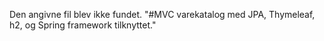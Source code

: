 Den angivne fil blev ikke fundet.
"#MVC varekatalog med JPA, Thymeleaf, h2, og Spring framework tilknyttet." 
